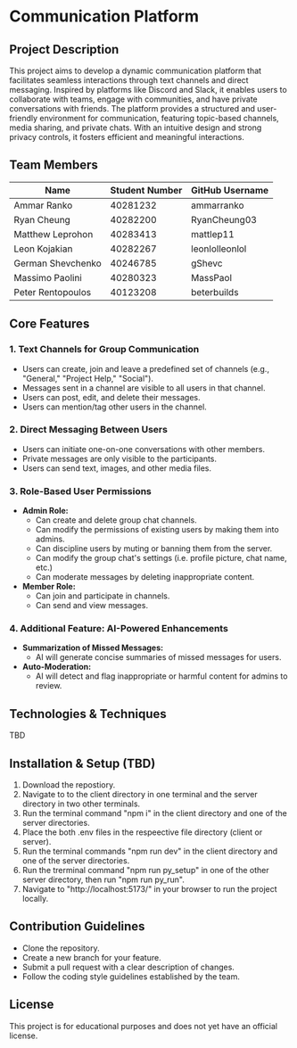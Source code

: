 # Communication Platform

## Project Description

This project aims to develop a dynamic communication platform that facilitates seamless interactions through text channels and direct messaging. Inspired by platforms like Discord and Slack, it enables users to collaborate with teams, engage with communities, and have private conversations with friends. The platform provides a structured and user-friendly environment for communication, featuring topic-based channels, media sharing, and private chats. With an intuitive design and strong privacy controls, it fosters efficient and meaningful interactions.

## Team Members

| Name              | Student Number | GitHub Username |
| ----------------- | -------------- | --------------- |
| Ammar Ranko       | 40281232       | ammarranko      |
| Ryan Cheung       | 40282200       | RyanCheung03    |
| Matthew Leprohon  | 40283413       | mattlep11       |
| Leon Kojakian     | 40282267       | leonlolleonlol  |
| German Shevchenko | 40246785       | gShevc          |
| Massimo Paolini   | 40280323       | MassPaol        |
| Peter Rentopoulos | 40123208       | beterbuilds     |

## Core Features

### 1. Text Channels for Group Communication

- Users can create, join and leave a predefined set of channels (e.g., "General," "Project Help," "Social").
- Messages sent in a channel are visible to all users in that channel.
- Users can post, edit, and delete their messages.
- Users can mention/tag other users in the channel.

### 2. Direct Messaging Between Users

- Users can initiate one-on-one conversations with other members.
- Private messages are only visible to the participants.
- Users can send text, images, and other media files.

### 3. Role-Based User Permissions

- **Admin Role:**
  - Can create and delete group chat channels.
  - Can modify the permissions of existing users by making them into admins.
  - Can discipline users by muting or banning them from the server.
  - Can modify the group chat's settings (i.e. profile picture, chat name, etc.)
  - Can moderate messages by deleting inappropriate content.
- **Member Role:**
  - Can join and participate in channels.
  - Can send and view messages.

### 4. Additional Feature: AI-Powered Enhancements

- **Summarization of Missed Messages:**
  - AI will generate concise summaries of missed messages for users.
- **Auto-Moderation:**
  - AI will detect and flag inappropriate or harmful content for admins to review.

## Technologies & Techniques
TBD

## Installation & Setup (TBD)

1. Download the repostiory.
2. Navigate to to the client directory in one terminal and the server directory in two other terminals.
3. Run the terminal command "npm i" in the client directory and one of the server directories.
4. Place the both .env files in the respeective file directory (client or server).
5. Run the terminal commands "npm run dev" in the client directory and one of the server directories.
6. Run the trerminal command "npm run py_setup" in one of the other server directory, then run "npm run py_run".
7. Navigate to "http://localhost:5173/" in your browser to run the project locally.

## Contribution Guidelines

- Clone the repository.
- Create a new branch for your feature.
- Submit a pull request with a clear description of changes.
- Follow the coding style guidelines established by the team.

## License

This project is for educational purposes and does not yet have an official license.


